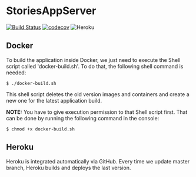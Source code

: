 # StoriesAppServer

[![Build Status](https://travis-ci.com/RodrigoDeRosa/StoriesAppServer.svg?token=rEyCUWQVS9saEunkyMqa&branch=master)](https://travis-ci.com/RodrigoDeRosa/StoriesAppServer)
[![codecov](https://codecov.io/gh/RodrigoDeRosa/StoriesAppServer/branch/master/graph/badge.svg?token=z6KQ00Bcth)](https://codecov.io/gh/RodrigoDeRosa/StoriesAppServer)
![Heroku](https://heroku-badge.herokuapp.com/?app=picapp-app-server)
## Docker

To build the application inside Docker, we just need to execute the Shell script
called 'docker-build.sh'. To do that, the following shell command is needed:

    $ ./docker-build.sh    

This shell script deletes the old version images and containers and create a new
one for the latest application build.
    
**NOTE:** You have to give execution permission to that Shell script first. That
can be done by running the following command in the console:

    $ chmod +x docker-build.sh
    
## Heroku

Heroku is integrated automatically via GitHub. Every time we update master branch,
Heroku builds and deploys the last version.